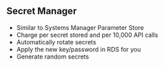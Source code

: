 ## Secret Manager

- Similar to Systems Manager Parameter Store
- Charge per secret stored and per 10,000 API calls
- Automatically rotate secrets
- Apply the new key/password in RDS for you
- Generate random secrets
